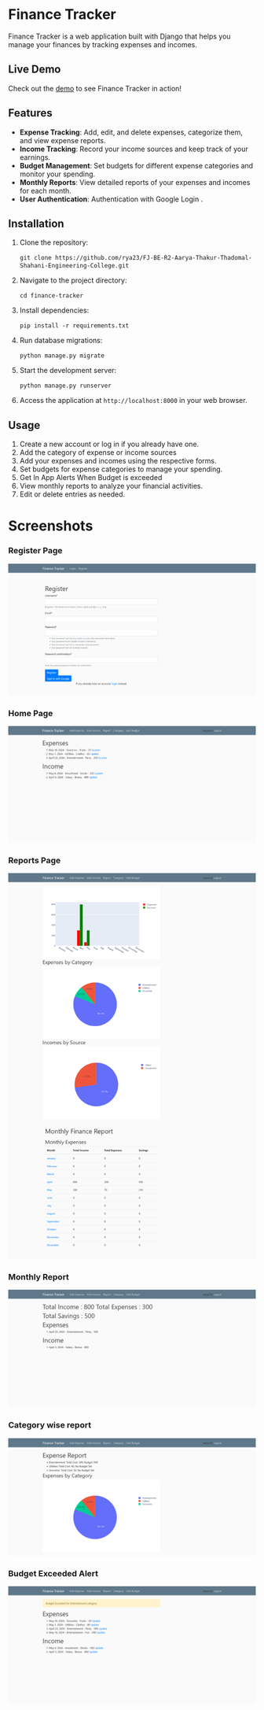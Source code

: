 # Finance Tracker

Finance Tracker is a web application built with Django that helps you manage your finances by tracking expenses and incomes.


## Live Demo

Check out the [demo](https://rya234.pythonanywhere.com/) to see Finance Tracker in action!


## Features

- **Expense Tracking**: Add, edit, and delete expenses, categorize them, and view expense reports.
- **Income Tracking**: Record your income sources and keep track of your earnings.
- **Budget Management**: Set budgets for different expense categories and monitor your spending.
- **Monthly Reports**: View detailed reports of your expenses and incomes for each month.
- **User Authentication**: Authentication with Google Login .

## Installation

1. Clone the repository:

   ```
   git clone https://github.com/rya23/FJ-BE-R2-Aarya-Thakur-Thadomal-Shahani-Engineering-College.git
   ```

2. Navigate to the project directory:

   ```
   cd finance-tracker
   ```

3. Install dependencies:

   ```
   pip install -r requirements.txt
   ```

4. Run database migrations:

   ```
   python manage.py migrate
   ```

5. Start the development server:

   ```
   python manage.py runserver
   ```

6. Access the application at `http://localhost:8000` in your web browser.

## Usage

1. Create a new account or log in if you already have one.
2. Add the category of expense or income sources
3. Add your expenses and incomes using the respective forms.
4. Set budgets for expense categories to manage your spending.
7. Get In App Alerts When Budget is exceeded
5. View monthly reports to analyze your financial activities.
6. Edit or delete entries as needed.


# Screenshots  


### Register Page

![register](/finance/static/Screenshot%202024-05-22%20at%2017-18-04%20Finance%20Tracker.png)

### Home Page
![home](/finance/static/Screenshot%202024-05-22%20at%2017-05-03%20Finance%20Tracker.png)

### Reports Page

![reports](/finance/static/Screenshot%202024-05-22%20at%2017-06-10%20Finance%20Tracker.png)


### Monthly Report
![reports](/finance/static/Screenshot%202024-05-22%20at%2017-48-59%20Finance%20Tracker.png)


### Category wise report
![category](/finance/static/Screenshot%202024-05-22%20at%2017-06-47%20Finance%20Tracker.png)


### Budget Exceeded Alert
![Budget Exceeded](/finance/static/Screenshot%202024-05-22%20at%2017-07-21%20Finance%20Tracker.png)